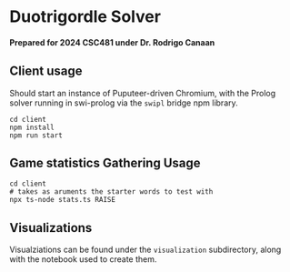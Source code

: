 # Duotrigordle Solver
#### Prepared for 2024 CSC481 under Dr. Rodrigo Canaan

## Client usage

Should start an instance of Puputeer-driven Chromium, with the Prolog solver running in swi-prolog via the `swipl` bridge npm library. 

```
cd client
npm install
npm run start
```

## Game statistics Gathering Usage

```shell
cd client
# takes as aruments the starter words to test with
npx ts-node stats.ts RAISE
```

## Visualizations

Visualziations can be found under the `visualization` subdirectory, along with the notebook used to create them.
